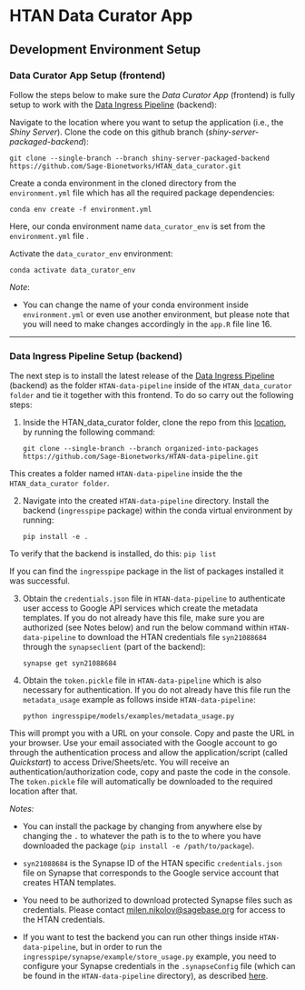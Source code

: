 # HTAN Data Curator App
## Development Environment Setup

### Data Curator App Setup (frontend)
Follow the steps below to make sure the _Data Curator App_ (frontend) is fully setup to work with the [Data Ingress Pipeline](https://github.com/Sage-Bionetworks/HTAN-data-pipeline/tree/organized-into-packages) (backend):

Navigate to the location where you want to setup the application (i.e., the _Shiny Server_). Clone the code on this github branch (_shiny-server-packaged-backend_):

    git clone --single-branch --branch shiny-server-packaged-backend https://github.com/Sage-Bionetworks/HTAN_data_curator.git

Create a conda environment in the cloned directory from the `environment.yml` file which has all the required package dependencies:

    conda env create -f environment.yml

Here, our conda environment name `data_curator_env` is set from the `environment.yml` file .

Activate the `data_curator_env` environment:

    conda activate data_curator_env
    
_Note_:
- You can change the name of your conda environment inside `environment.yml` or even use another environment, but please note that you will need to make changes accordingly in the `app.R` file line 16.

-------

### Data Ingress Pipeline Setup (backend)

The next step is to install the latest release of the [Data Ingress Pipeline](https://github.com/Sage-Bionetworks/HTAN-data-pipeline/tree/organized-into-packages) (backend) as the folder `HTAN-data-pipeline` inside of the `HTAN_data_curator folder` and tie it together with this frontend. To do so carry out the following steps:

1. Inside the HTAN_data_curator folder, clone the repo from this [location](https://github.com/Sage-Bionetworks/HTAN-data-pipeline/tree/organized-into-packages), by running the following command:

    `git clone --single-branch --branch organized-into-packages https://github.com/Sage-Bionetworks/HTAN-data-pipeline.git`

This creates a folder named `HTAN-data-pipeline` inside the the `HTAN_data_curator folder`.

2. Navigate into the created `HTAN-data-pipeline` directory. Install the backend (`ingresspipe` package) within the conda virtual environment by running:

    `pip install -e .`

To verify that the backend is installed, do this: `pip list`

If you can find the `ingresspipe` package in the list of packages installed it was successful.


3. Obtain the `credentials.json` file in `HTAN-data-pipeline` to authenticate user access to Google API services which create the metadata templates. If you do not already have this file, make sure you are authorized (see Notes below) and run the below command within `HTAN-data-pipeline` to download the HTAN credentials file `syn21088684` through the `synapseclient` (part of the backend):

    `synapse get syn21088684`


4. Obtain the `token.pickle` file in `HTAN-data-pipeline` which is also necessary for authentication. If you do not already have this file run the `metadata_usage` example as follows inside `HTAN-data-pipeline`:

    `python ingresspipe/models/examples/metadata_usage.py`

This will prompt you with a URL on your console. Copy and paste the URL in your browser. Use your email associated with the Google account to go through the authentication process and allow the application/script (called _Quickstart_) to access Drive/Sheets/etc. You will receive an authentication/authorization code, copy and paste the code in the console. The `token.pickle` file will automatically be downloaded to the required location after that.

_Notes:_

- You can install the package by changing from anywhere else by changing the `.` to whatever the path is to the to where you have downloaded the package (`pip install -e /path/to/package`).

- `syn21088684` is the Synapse ID of the HTAN specific `credentials.json` file on Synapse that corresponds to the Google service account that creates HTAN templates.

- You need to be authorized to download protected Synapse files such as credentials. Please contact milen.nikolov@sagebase.org for access to the HTAN credentials.

- If you want to test the backend you can run other things inside `HTAN-data-pipeline`, but in order to run the `ingresspipe/synapse/example/store_usage.py` example, you need to configure your Synapse credentials in the `.synapseConfig` file (which can be found in the `HTAN-data-pipeline` directory), as described [here](https://github.com/Sage-Bionetworks/HTAN-data-pipeline/tree/organized-into-packages#configure-synapse-credentials).
